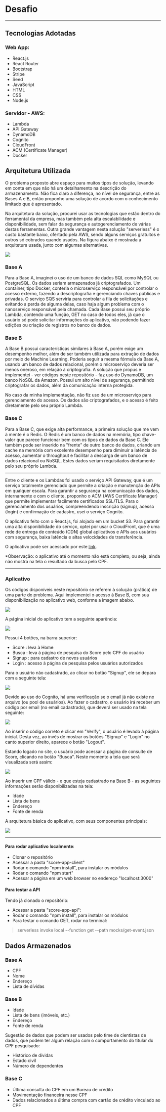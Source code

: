 # Desafio
---

## Tecnologias Adotadas
### Web App:
* React.js
* React Router
* Bootstrap
* Stripe
* Seed
* JavaScript
* HTML
* CSS
* Node.js

### Servidor - AWS:
* Lambda
* API Gateway
* DynamoDB
* Cognito
* CloudFront
* ACM (Certificate Manager) 
* Docker

## Arquitetura Utilizada

O problema proposto abre espaço para muitos tipos de solução, levando em conta em que não há um detalhamento na descrição do armazenamento. Não fica claro a diferença, no nível de segurança, entre as Bases A e B, então proponho uma solução de acordo com o conhecimento limitado que é apresentado. 

Na arquitetura da solução, procurei usar as tecnologias que estão dentro do ferramental da empresa, mas também pela alta escalabilidade e disponibilidade, sem falar da segurança e autogerenciamento de várias destas ferramentas. Outra grande vantagem nesta solução "serverless" é o custo bastante baixo, ofertado pela AWS, sendo alguns serviços gratuitos e outros só cobrados quando usados. Na figura abaixo é mostrada a arquitetura usada, junto com algumas alternativas.

![](assets/arch.png)

### Base A
Para a Base A, imaginei o uso de um banco de dados SQL como MySQL ou PostgreSQL. Os dados seriam armazenados já criptografados. Um container, tipo Docker, conteria o microserviço responsável por controlar o acesso externo, fazendo a descriptografia e gerenciando chaves públicas e privadas. O serviço SQS serviria para controlar a fila de solicitações e evitando a perda de alguma delas, caso haja algum problema com o nanoserviço responsável pela chamada. Cada Base possui seu próprio Lambda, contendo uma função, GET no caso de todos eles, já que o usuário só pode solicitar informações do aplicativo, não podendo fazer edições ou criação de registros no banco de dados. 

### Base B
A Base B possui características similares à Base A, porém exige um desempenho melhor, além de ser também utilizada para extração de dados por meio de Machine Learning. Poderia seguir a mesma fórmula da Base A, usando um banco de dados relacional, porém o microserviço deveria ser menos oneroso, em relação à criptografia. A solução que propus e implementei - ver códigos neste repositório - faz uso do DynamoDB, um banco NoSQL da Amazon. Possui um alto nível de segurança, permitindo criptografar os dados, além da comunicação interna protegida. 

No caso da minha implementação, não fiz uso de um microserviço para gerenciamento do acesso. Os dados são criptografados, e o acesso é feito diretamente pelo seu próprio Lambda.

### Base C
Para a Base C, que exige alta performance, a primeira solução que me vem à mente é o Redis. O Redis é um banco de dados na memória, tipo chave-valor que parece funcionar bem com os tipos de dados da Base C. Ele também pode ser inserido na "frente" de outro banco de dados, criando um cache na memória com excelente desempenho para diminuir a latência de acesso, aumentar o throughput e facilitar a descarga de um banco de dados relacional ou NoSQL. Estes dados seriam requisitados diretamente pelo seu próprio Lambda.

---

Entre o cliente e os Lambdas foi usado o serviço API Gateway, que é um serviço totalmente gerenciado que permite a criação e manutenção de APIs em qualquer escala. Para garantir a segurança na comunicação dos dados, internamente e com o cliente, proponho o ACM (AWS Certificate Manager) que permite implementar facilmente certificados SSL/TLS. Para o gerenciamento dos usuários, compreendendo inscrição (signup), acesso (login) e confirmação de cadastro, usei o serviço Cognito.

O aplicativo feito com o React.js, foi alojado em um bucket S3. Para garantir uma alta disponibilidade do serviço, optei por usar o CloudFront, que é uma rede de entrega de conteúdo (CDN) global aplicativos e APIs aos usuários com segurança, baixa latência e altas velocidades de transferência.

O aplicativo pode ser acessado por este [link](http://score-app-client.s3-website-us-east-1.amazonaws.com).

*Observação: o aplicativo até o momento não está completo, ou seja, ainda não mostra na tela o resultado da busca pelo CPF.

---

### Aplicativo
Os códigos disponíveis neste repositório se referem à solução (prática) de uma parte do problema. Aqui implementei o acesso à Base B, com sua disponibilização no aplicativo web, conforme a imagem abaixo.

![](assets/sol.png)

A página inicial do aplicativo tem a seguinte aparência:

![](assets/home.png)

Possui 4 botões, na barra superior: 

* Score : leva à Home
* Busca : leva à página de pesquisa do Score pelo CPF do usuário
* Signup : para cadastro de novos usuários
* Login : acesso à página de pesquisa pelos usuários autorizados

Para o usuário não cadastrado, ao clicar no botão "Signup", ele se depara com a seguinte tela:

![](assets/signup.png)

Devido ao uso do Cognito, há uma verificação se o email já não existe no arquivo (ou pool de usuários). Ao fazer o cadastro, o usuário irá receber um código por email (no email cadastrado), que deverá ser usado na tela seguinte:

![](assets/confirm.png)

Ao inserir o código correto e clicar em "Verify", o usuário é levado à página inicial. Desta vez, ao invés de mostrar os botões "Signup" e "Login" no canto superior direito, aparece o botão "Logout".

Estando logado no site, o usuário pode acessar a página de consulte de Score, clicando no botão "Busca". Neste momento a tela que será visualizada será assim:

![](assets/busca.png)

Ao inserir um CPF válido - e que esteja cadastrado na Base B - as seguintes informações serão disponibilizadas na tela:  

* Idade
* Lista de bens
* Endereço
* Fonte de renda

A arquitetura básica do aplicativo, com seus componentes principais:

![](assets/arch-app.png)

---

#### Para rodar aplicativo localmente:
* Clonar o repositório
* Acessar a pasta "score-app-client"
* Rodar o comando "npm install", para instalar os módulos
* Rodar o comando "npm start"
* Acessar a página em um web browser no endereço "localhost:3000"

#### Para testar a API
Tendo já clonado o repositório:

* Acessar a pasta "score-app-api":
* Rodar o comando "npm install", para instalar os módulos
* Para testar o comando GET, rodar no terminal: 
> serverless invoke local --function get --path mocks/get-event.json


## Dados Armazenados
### Base A
* CPF
* Nome
* Endereço
* Lista de dívidas

### Base B
* Idade
* Lista de bens (imóveis, etc.)
* Endereço
* Fonte de renda

Sugestão de dados que podem ser usados pelo time de cientistas de dados, que podem ter algum relação com o comportamento do titular do CPF pesquisado:

* Histórico de dívidas
* Estado civil
* Número de dependentes

### Base C
* Última consulta do CPF em um Bureau de crédito
* Movimentação financeira nesse CPF
* Dados relacionados a última compra com cartão de crédito vinculado ao CPF